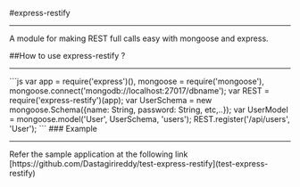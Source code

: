 #express-restify 
<hr>
A module for making REST full calls easy with mongoose and express.

##How to use express-restify ?
<hr>
	```js
	var app = require('express')(),
	      mongoose = require('mongoose'),
	mongoose.connect('mongodb://localhost:27017/dbname');
	var REST = require('express-restify')(app);
	var UserSchema = new mongoose.Schema({name: String, password: String, etc,..});
	var UserModel = mongoose.model('User', UserSchema, 'users');
	REST.register('/api/users', 'User');
	```
### Example
<hr>
Refer the sample application at the following link [https://github.com/Dastagirireddy/test-express-restify](test-express-restify)
